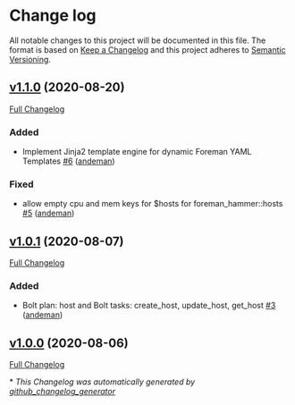 # Change log

All notable changes to this project will be documented in this file. The format is based on [Keep a Changelog](http://keepachangelog.com/en/1.0.0/) and this project adheres to [Semantic Versioning](http://semver.org).

## [v1.1.0](https://github.com/andeman/puppet-foreman_hammer/tree/v1.1.0) (2020-08-20)

[Full Changelog](https://github.com/andeman/puppet-foreman_hammer/compare/v1.0.1...v1.1.0)

### Added

- Implement Jinja2 template engine for dynamic Foreman YAML Templates [\#6](https://github.com/andeman/puppet-foreman_hammer/pull/6) ([andeman](https://github.com/andeman))

### Fixed

- allow empty cpu and mem keys for $hosts for foreman\_hammer::hosts [\#5](https://github.com/andeman/puppet-foreman_hammer/pull/5) ([andeman](https://github.com/andeman))

## [v1.0.1](https://github.com/andeman/puppet-foreman_hammer/tree/v1.0.1) (2020-08-07)

[Full Changelog](https://github.com/andeman/puppet-foreman_hammer/compare/v1.0.0...v1.0.1)

### Added

- Bolt plan: host and Bolt tasks: create\_host, update\_host, get\_host [\#3](https://github.com/andeman/puppet-foreman_hammer/pull/3) ([andeman](https://github.com/andeman))

## [v1.0.0](https://github.com/andeman/puppet-foreman_hammer/tree/v1.0.0) (2020-08-06)

[Full Changelog](https://github.com/andeman/puppet-foreman_hammer/compare/0197c6c7a1be5f9963c858b7791733cb39347451...v1.0.0)



\* *This Changelog was automatically generated by [github_changelog_generator](https://github.com/skywinder/Github-Changelog-Generator)*

